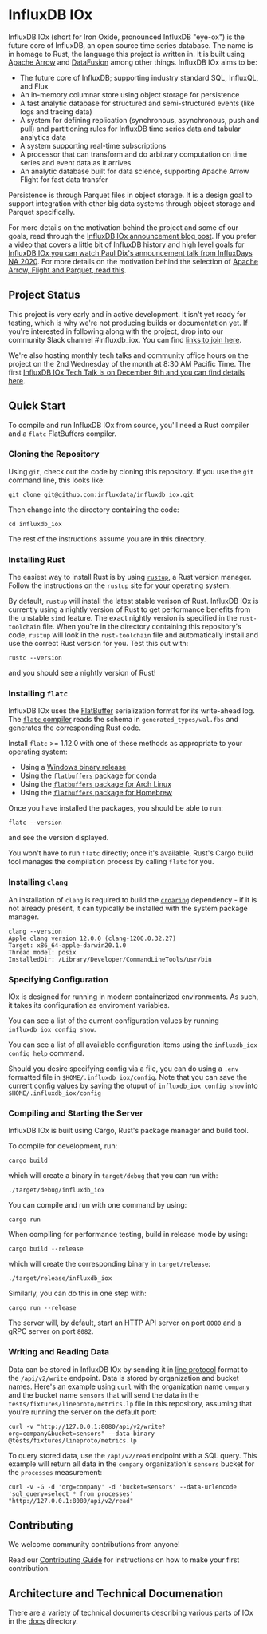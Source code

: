 # InfluxDB IOx

InfluxDB IOx (short for Iron Oxide, pronounced InfluxDB "eye-ox") is the future core of InfluxDB, an open source time series database.
The name is in homage to Rust, the language this project is written in.
It is built using [Apache Arrow](https://arrow.apache.org/) and [DataFusion](https://arrow.apache.org/blog/2019/02/04/datafusion-donation/) among other things.
InfluxDB IOx aims to be:

* The future core of InfluxDB; supporting industry standard SQL, InfluxQL, and Flux
* An in-memory columnar store using object storage for persistence
* A fast analytic database for structured and semi-structured events (like logs and tracing data)
* A system for defining replication (synchronous, asynchronous, push and pull) and partitioning rules for InfluxDB time series data and tabular analytics data
* A system supporting real-time subscriptions
* A processor that can transform and do arbitrary computation on time series and event data as it arrives
* An analytic database built for data science, supporting Apache Arrow Flight for fast data transfer

Persistence is through Parquet files in object storage.
It is a design goal to support integration with other big data systems through object storage and Parquet specifically.

For more details on the motivation behind the project and some of our goals, read through the [InfluxDB IOx announcement blog post](https://www.influxdata.com/blog/announcing-influxdb-iox/).
If you prefer a video that covers a little bit of InfluxDB history and high level goals for [InfluxDB IOx you can watch Paul Dix's announcement talk from InfluxDays NA 2020](https://www.youtube.com/watch?v=pnwkAAyMp18).
For more details on the motivation behind the selection of [Apache Arrow, Flight and Parquet, read this](https://www.influxdata.com/blog/apache-arrow-parquet-flight-and-their-ecosystem-are-a-game-changer-for-olap/).

## Project Status

This project is very early and in active development. It isn't yet ready for testing, which is why we're not producing builds or documentation yet. If you're interested in following along with the project, drop into our community Slack channel #influxdb_iox. You can find [links to join here](https://community.influxdata.com/).

We're also hosting monthly tech talks and community office hours on the project on the 2nd Wednesday of the month at 8:30 AM Pacific Time. The first [InfluxDB IOx Tech Talk is on December 9th and you can find details here](https://www.influxdata.com/community-showcase/influxdb-tech-talks/).

## Quick Start

To compile and run InfluxDB IOx from source, you'll need a Rust compiler and a `flatc` FlatBuffers
compiler.

### Cloning the Repository

Using `git`, check out the code by cloning this repository. If you use the `git` command line, this
looks like:

```shell
git clone git@github.com:influxdata/influxdb_iox.git
```

Then change into the directory containing the code:

```shell
cd influxdb_iox
```

The rest of the instructions assume you are in this directory.

### Installing Rust

The easiest way to install Rust is by using [`rustup`], a Rust version manager.
Follow the instructions on the `rustup` site for your operating system.

[`rustup`]: https://rustup.rs/

By default, `rustup` will install the latest stable verison of Rust. InfluxDB IOx is currently
using a nightly version of Rust to get performance benefits from the unstable `simd` feature. The
exact nightly version is specified in the `rust-toolchain` file. When you're in the directory
containing this repository's code, `rustup` will look in the `rust-toolchain` file and
automatically install and use the correct Rust version for you. Test this out with:

```shell
rustc --version
```

and you should see a nightly version of Rust!

### Installing `flatc`

InfluxDB IOx uses the [FlatBuffer] serialization format for its write-ahead log. The [`flatc`
compiler] reads the schema in `generated_types/wal.fbs` and generates the corresponding Rust code.

Install `flatc` >= 1.12.0 with one of these methods as appropriate to your operating system:

* Using a [Windows binary release]
* Using the [`flatbuffers` package for conda]
* Using the [`flatbuffers` package for Arch Linux]
* Using the [`flatbuffers` package for Homebrew]

Once you have installed the packages, you should be able to run:

```shell
flatc --version
```

and see the version displayed.

You won't have to run `flatc` directly; once it's available, Rust's Cargo build tool manages the
compilation process by calling `flatc` for you.

[FlatBuffer]: https://google.github.io/flatbuffers/
[`flatc` compiler]: https://google.github.io/flatbuffers/flatbuffers_guide_using_schema_compiler.html
[Windows binary release]: https://github.com/google/flatbuffers/releases
[`flatbuffers` package for conda]: https://anaconda.org/conda-forge/flatbuffers
[`flatbuffers` package for Arch Linux]: https://www.archlinux.org/packages/community/x86_64/flatbuffers/
[`flatbuffers` package for Homebrew]: https://github.com/Homebrew/homebrew-core/blob/HEAD/Formula/flatbuffers.rb

### Installing `clang`

An installation of `clang` is required to build the [`croaring`] dependency - if
it is not already present, it can typically be installed with the system
package manager.

```shell
clang --version
Apple clang version 12.0.0 (clang-1200.0.32.27)
Target: x86_64-apple-darwin20.1.0
Thread model: posix
InstalledDir: /Library/Developer/CommandLineTools/usr/bin
```

[`croaring`]: https://github.com/saulius/croaring-rs

### Specifying Configuration

IOx is designed for running in modern containerized environments. As
such, it takes its configuration as enviroment variables.

You can see a list of the current configuration values by running `influxdb_iox config show`.


You can see a list of all available configuration items using the `influxdb_iox config help` 
command.

Should you desire specifying config via a file, you can do using a `.env` formatted file in `$HOME/.influxdb_iox/config`. 
Note that you can save the current config values by saving the otuput of 
`influxdb_iox config show` into `$HOME/.influxdb_iox/config`


### Compiling and Starting the Server

InfluxDB IOx is built using Cargo, Rust's package manager and build tool.

To compile for development, run:

```shell
cargo build
```

which will create a binary in `target/debug` that you can run with:

```shell
./target/debug/influxdb_iox
```

You can compile and run with one command by using:

```shell
cargo run
```

When compiling for performance testing, build in release mode by using:

```shell
cargo build --release
```

which will create the corresponding binary in `target/release`:

```shell
./target/release/influxdb_iox
```

Similarly, you can do this in one step with:

```shell
cargo run --release
```

The server will, by default, start an HTTP API server on port `8080` and a gRPC server on port
`8082`.

### Writing and Reading Data

Data can be stored in InfluxDB IOx by sending it in [line protocol] format to the `/api/v2/write`
endpoint. Data is stored by organization and bucket names. Here's an example using [`curl`] with
the organization name `company` and the bucket name `sensors` that will send the data in the
`tests/fixtures/lineproto/metrics.lp` file in this repository, assuming that you're running the
server on the default port:

```shell
curl -v "http://127.0.0.1:8080/api/v2/write?org=company&bucket=sensors" --data-binary @tests/fixtures/lineproto/metrics.lp
```

[line protocol]: https://docs.influxdata.com/influxdb/v2.0/reference/syntax/line-protocol/
[`curl`]: https://curl.se/

To query stored data, use the `/api/v2/read` endpoint with a SQL query. This example will return
all data in the `company` organization's `sensors` bucket for the `processes` measurement:

```shell
curl -v -G -d 'org=company' -d 'bucket=sensors' --data-urlencode 'sql_query=select * from processes' "http://127.0.0.1:8080/api/v2/read"
```

## Contributing

We welcome community contributions from anyone!

Read our [Contributing Guide](CONTRIBUTING.md) for instructions on how to make your first contribution.

## Architecture and Technical Documenation

There are a variety of technical documents describing various parts of IOx in the [docs](docs) directory.
